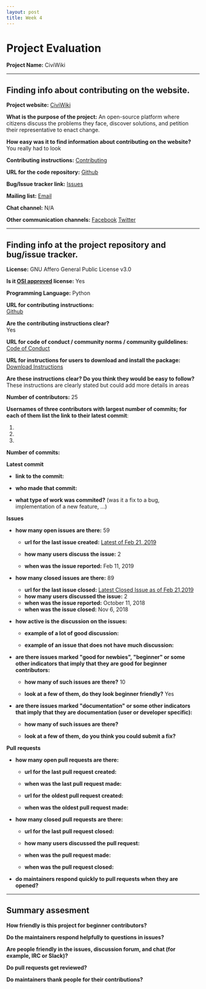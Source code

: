 ```yaml
---
layout: post
title: Week 4
---
```



# Project Evaluation 



__Project Name:__  CiviWiki


---

## Finding info about contributing on the website.


__Project website:__
[CiviWiki](https://www.civiwiki.org)


__What is the purpose of the project:__ An open-source platform where citizens discuss the problems they face, discover solutions, and petition their representative to enact change.


__How easy was it to find information about contributing on the website?__  You really had to look 


__Contributing instructions:__
[Contributing](https://github.com/CiviWiki/OpenCiviWiki/blob/dev/CONTRIBUTING.md)

__URL for the code repository:__
[Github](https://github.com/CiviWiki/OpenCiviWiki)

__Bug/Issue tracker link:__
[Issues](https://github.com/CiviWiki/OpenCiviWiki/issues)

__Mailing list:__
[Email](mitchell@civiwiki.org)

__Chat channel:__ N/A

__Other communication channels:__
[Facebook](https://www.facebook.com/sharer/sharer.php?u=civiwiki.org)
[Twitter](https://twitter.com/share)


---

## Finding info at the project repository and bug/issue tracker.

__License:__ GNU Affero General Public License v3.0

__Is it [OSI approved](https://opensource.org/licenses/alphabetical) license:__ Yes

__Programming Language:__
Python

__URL for contributing instructions:__  
[Github](https://github.com/CiviWiki/OpenCiviWiki/blob/dev/CONTRIBUTING.md)

__Are the contributing instructions clear?__  
Yes


__URL for code of conduct / community norms / community guildelines:__
[Code of Conduct](https://github.com/CiviWiki/OpenCiviWiki/blob/dev/CODE_OF_CONDUCT.md)


__URL for instructions for users to download and install the package:__
[Download Instructions](https://github.com/CiviWiki/OpenCiviWiki/blob/dev/CONTRIBUTING.md)


__Are these instructions clear? Do you think they would be easy to follow?__ These instructions are clearly stated but could add more details in areas


__Number of contributors:__
25

__Usernames of three contributors with largest number of commits; for
each of them list the link to their latest commit__:

1.
2.
3.


__Number of commits:__

__Latest commit__

- __link to the commit:__

- __who made that commit:__

- __what type of work was commited?__ (was it a fix to a bug, implementation of a new feature, ...)


__Issues__

- __how many open issues are there:__ 59

    - __url for the last issue created:__
    [Latest of Feb 21, 2019](https://github.com/CiviWiki/OpenCiviWiki/issues/319)

    - __how many users discuss the issue:__  2
    
    - __when was the issue reported:__ Feb 11, 2019
    

- __how many closed issues are there:__ 89
    - __url for the last issue closed:__
    [Latest Closed Issue as of Feb 21,2019](https://github.com/CiviWiki/OpenCiviWiki/issues/224)
    - __how many users discussed the issue:__ 2
    - __when was the issue reported:__ October 11, 2018
    - __when was the issue closed:__ Nov 6, 2018

- __how active is the discussion on the issues:__ 

    - __example of a lot of good discussion:__ 
    
    - __example of an issue that does not have much discussion:__



- __are there issues marked "good for newbies", "beginner" or some other indicators that imply that they are good for beginner contributors:__

    - __how many of such issues are there?__ 10
    
    - __look at a few of them, do they look beginner friendly?__ Yes



- __are there issues marked "documentation" or some other indicators that imply that they are documentation (user or developer specific):__

    - __how many of such issues are there?__
    
    - __look at a few of them, do you think you could submit a fix?__ 



__Pull requests__

- __how many open pull requests are there:__

    - __url for the last pull request created:__
    
    - __when was the last pull request made:__

    - __url for the oldest pull request created:__
    
    - __when was the oldest pull request made:__

- __how many closed pull requests are there:__

    - __url for the last pull request closed:__
    
    - __how many users discussed the pull request:__
    
    - __when was the pull request made:__
    
    - __when was the pull request closed:__
    

- __do maintainers respond quickly to pull requests when they are opened?__ 





---


## Summary assesment
__How friendly is this project for beginner contributors?__


__Do the maintainers respond helpfully to questions in issues?__


__Are people friendly in the issues, discussion forum, and chat (for example, IRC or Slack)?__



__Do pull requests get reviewed?__



__Do maintainers thank people for their contributions?__
